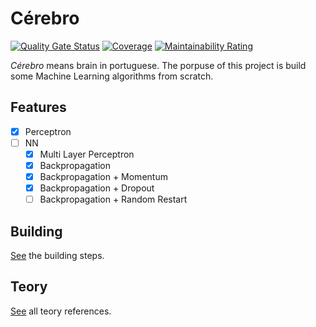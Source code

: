 # Cérebro

[![Quality Gate Status](https://sonarcloud.io/api/project_badges/measure?project=vepo_cerebro&metric=alert_status)](https://sonarcloud.io/summary/new_code?id=vepo_cerebro) [![Coverage](https://sonarcloud.io/api/project_badges/measure?project=vepo_cerebro&metric=coverage)](https://sonarcloud.io/summary/new_code?id=vepo_cerebro) [![Maintainability Rating](https://sonarcloud.io/api/project_badges/measure?project=vepo_cerebro&metric=sqale_rating)](https://sonarcloud.io/summary/new_code?id=vepo_cerebro)

_Cérebro_ means brain in portuguese. The porpuse of this project is build some Machine Learning algorithms from scratch.

## Features

- [X] Perceptron
- [ ] NN
    - [X] Multi Layer Perceptron
    - [X] Backpropagation
    - [X] Backpropagation + Momentum
    - [X] Backpropagation + Dropout
    - [ ] Backpropagation + Random Restart

## Building

[See](/docs/README/Build.md) the building steps.

## Teory

[See](/docs/README/Teory.md) all teory references.